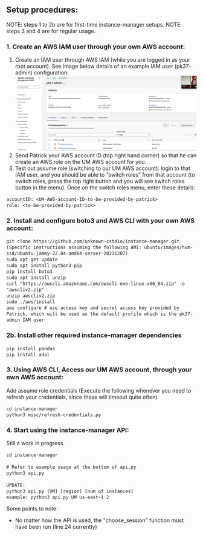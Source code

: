 ## Setup procedures:
NOTE: steps 1 to 2b are for first-time instance-manager setups. 
NOTE: steps 3 and 4 are for regular usage. 

### 1. Create an AWS IAM user through your own AWS account:
1. Create an IAM user through AWS IAM (while you are logged in as your root account). See image below details of an example IAM user (pk37-admin) configuration:  
![Example IAM user configuration](misc/example_iam_user.png "Example IAM user configuration")
2. Send Patrick your AWS account ID (top right hand corner) so that he can create an AWS role on the UM AWS account for you. 
2. Test out assume role (switching to our UM AWS account): login to that IAM user, and you should be able to “switch roles” from that account (to switch roles, press the top right button and you will see switch roles button in the menu). Once on the switch roles menu, enter these details:
```
accountID: <UM-AWS-account-ID-to-be-provided-by-patrick>
role: <to-be-provided-by-patrick>
```

### 2. Install and configure boto3 and AWS CLI with your own AWS account:
```
git clone https://github.com/unknown-cstdio/instance-manager.git
(Specific instructions assuming the following AMI: ubuntu/images/hvm-ssd/ubuntu-jammy-22.04-amd64-server-20231207)
sudo apt-get update
sudo apt install python3-pip
pip install boto3
sudo apt install unzip
curl "https://awscli.amazonaws.com/awscli-exe-linux-x86_64.zip" -o "awscliv2.zip"
unzip awscliv2.zip
sudo ./aws/install
aws configure # use access key and secret access key provided by Patrick, which will be used as the default profile which is the pk37-admin IAM user
```

### 2b. Install other required instance-manager dependencies
```
pip install pandas
pip install adal
```

### 3. Using AWS CLI, Access our UM AWS account, through your own AWS account:
Add assume role credentials (Execute the following whenever you need to refresh your credentials, since these will timeout quite often)
```
cd instance-manager
python3 misc/refresh-credentials.py
```

### 4. Start using the instance-manager API:
Still a work in progress.
```
cd instance-manager

# Refer to example usage at the bottom of api.py 
python3 api.py

UPDATE: 
python3 api.py [UM] [region] [num of instances]
example: python3 api.py UM us-east-1 2
```

Some points to note:
- No matter how the API is used, the "choose_session" function must have been run (line 24 currently)

<!-- 1. Login as your IAM user. Create an AWS role with the following instructions: 
2. ```bash
aws sts assume-role --role-arn arn:aws:iam::590184057477:role/spotproxy-pat-umich --role-session-name "SpotProxyPatRoleSession1" --profile "default" > assume-role-output.txt
```

3. Copy the output of assume-role-output.txt into ~/.aws/credentials -->
